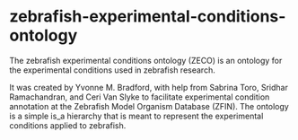 # zebrafish-experimental-conditions-ontology

The zebrafish experimental conditions ontology (ZECO) is an ontology for the experimental conditions used in zebrafish research.

It was created by Yvonne M. Bradford, with help from Sabrina Toro, Sridhar Ramachandran, and Ceri Van Slyke to facilitate experimental condition annotation 
at the Zebrafish Model Organism Database (ZFIN).  The ontology is a simple is_a hierarchy that is meant to represent the experimental conditions applied to zebrafish.

